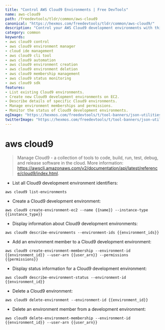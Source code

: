 ```yaml
---
title: "Control AWS Cloud9 Environments | Free DevTools"
name: aws-cloud9
path: /freedevtools/tldr/common/aws-cloud9
canonical: "https://hexmos.com/freedevtools/tldr/common/aws-cloud9/"
description: "Control your AWS Cloud9 development environments with this tool. Manage environments, members, and statuses easily. Free online tool, no registration required."
category: common
keywords:
- aws cloud9 control
- aws cloud9 environment manager
- cloud ide management
- aws cloud9 cli tool
- aws cloud9 automation
- aws cloud9 environment creation
- aws cloud9 environment deletion
- aws cloud9 membership management
- aws cloud9 status monitoring
- aws cloud9 sdk
features:
- List existing Cloud9 environments.
- Create new Cloud9 development environments on EC2.
- Describe details of specific Cloud9 environments.
- Manage environment memberships and permissions.
- Monitor the status of Cloud9 development environments.
ogImage: "https://hexmos.com/freedevtools/t/tool-banners/json-utilities-banner.png"
twitterImage: "https://hexmos.com/freedevtools/t/tool-banners/json-utilities-banner.png"
---
```


# aws cloud9

> Manage Cloud9 - a collection of tools to code, build, run, test, debug, and release software in the cloud.
> More information: <https://awscli.amazonaws.com/v2/documentation/api/latest/reference/cloud9/index.html>.

- List all Cloud9 development environment identifiers:

`aws cloud9 list-environments`

- Create a Cloud9 development environment:

`aws cloud9 create-environment-ec2 --name {{name}} --instance-type {{instance_type}}`

- Display information about Cloud9 development environments:

`aws cloud9 describe-environments --environment-ids {{environment_ids}}`

- Add an environment member to a Cloud9 development environment:

`aws cloud9 create-environment-membership --environment-id {{environment_id}} --user-arn {{user_arn}} --permissions {{permissions}}`

- Display status information for a Cloud9 development environment:

`aws cloud9 describe-environment-status --environment-id {{environment_id}}`

- Delete a Cloud9 environment:

`aws cloud9 delete-environment --environment-id {{environment_id}}`

- Delete an environment member from a development environment:

`aws cloud9 delete-environment-membership --environment-id {{environment_id}} --user-arn {{user_arn}}`
